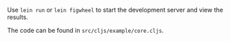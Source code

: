 Use `lein run` or `lein figwheel` to start the development server and view the results.

The code can be found in `src/cljs/example/core.cljs`.

